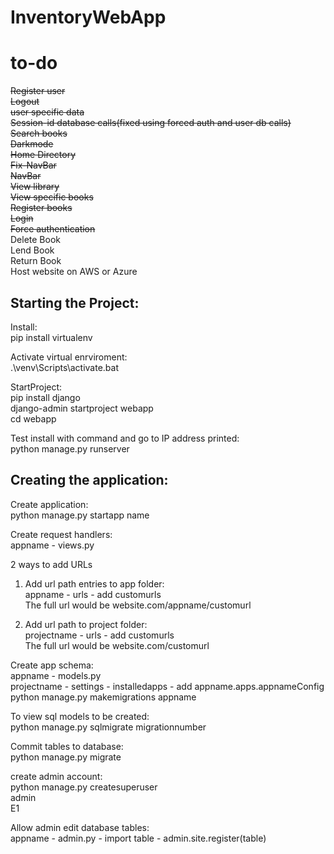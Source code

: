 # InventoryWebApp
# to-do
~~Register user~~\
~~Logout~~\
~~user specific data~~\
~~Session-id database calls(fixed using forced auth and user db calls)~~\
~~Search books~~\
~~Darkmode~~\
~~Home Directory~~\
~~Fix-NavBar~~\
~~NavBar~~\
~~View library~~\
~~View specific books~~\
~~Register books~~\
~~Login~~\
~~Force authentication~~\
Delete Book\
Lend Book\
Return Book\
Host website on AWS or Azure
## Starting the Project:
Install:\
pip install virtualenv

Activate virtual enrviroment:\
.\venv\Scripts\activate.bat

StartProject:\
pip install django\
django-admin startproject webapp\
cd webapp

Test install with command and go to IP address printed:\
python manage.py runserver

## Creating the application:
Create application:\
python manage.py startapp name

Create request handlers:\
appname - views.py

2 ways to add URLs
1.  Add url path entries to app folder:\
    appname - urls - add customurls\
    The full url would be website.com/appname/customurl
    
2.  Add url path to project folder:\
    projectname - urls - add customurls\
    The full url would be website.com/customurl

Create app schema:\
appname - models.py\
projectname - settings - installedapps - add appname.apps.appnameConfig\
python manage.py makemigrations appname

To view sql models to be created:\
python manage.py sqlmigrate migrationnumber

Commit tables to database:\
python manage.py migrate

create admin account:\
python manage.py createsuperuser\
admin\
E1

Allow admin edit database tables:\
appname - admin.py - import table - admin.site.register(table)
